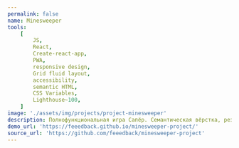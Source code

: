 ```yaml
---
permalink: false
name: Minesweeper
tools:
    [
        JS,
        React,
        Create-react-app,
        PWA,
        responsive design,
        Grid fluid layout,
        accessibility,
        semantic HTML,
        CSS Variables,
        Lighthouse~100,
    ]
image: './assets/img/projects/project-minesweeper'
description: Полнофункциональная игра Сапёр. Семантическая вёрстка, резиновый адаптивный макет, доступный дизайн.
demo_url: 'https://feeedback.github.io/minesweeper-project/'
source_url: 'https://github.com/feeedback/minesweeper-project'
---
```

